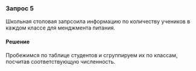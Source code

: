 ### Запрос 5

Школьная столовая запрсоила информацию по количеству учеников в каждом классе для менджмента питания.

#### Решение

Пробежимся по таблице студентов и сгруппируем их по классам, посчитав соответствующую численность.
